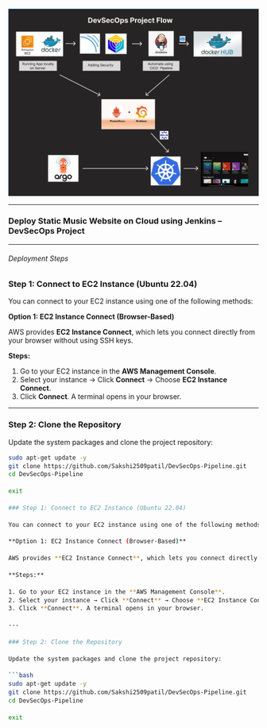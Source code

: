 ![](src/assets/flow.png)

---

### Deploy Static Music Website on Cloud using Jenkins – DevSecOps Project

---

###### Deployment Steps

### Step 1: Connect to EC2 Instance (Ubuntu 22.04)

You can connect to your EC2 instance using one of the following methods:

**Option 1: EC2 Instance Connect (Browser-Based)**

AWS provides **EC2 Instance Connect**, which lets you connect directly from your browser without using SSH keys.

**Steps:**

1. Go to your EC2 instance in the **AWS Management Console**.  
2. Select your instance → Click **Connect** → Choose **EC2 Instance Connect**.  
3. Click **Connect**. A terminal opens in your browser.

---

### Step 2: Clone the Repository

Update the system packages and clone the project repository:

```bash
sudo apt-get update -y
git clone https://github.com/Sakshi2509patil/DevSecOps-Pipeline.git
cd DevSecOps-Pipeline

exit

### Step 1: Connect to EC2 Instance (Ubuntu 22.04)

You can connect to your EC2 instance using one of the following methods:

**Option 1: EC2 Instance Connect (Browser-Based)**

AWS provides **EC2 Instance Connect**, which lets you connect directly from your browser without using SSH keys.

**Steps:**

1. Go to your EC2 instance in the **AWS Management Console**.  
2. Select your instance → Click **Connect** → Choose **EC2 Instance Connect**.  
3. Click **Connect**. A terminal opens in your browser.

---

### Step 2: Clone the Repository

Update the system packages and clone the project repository:

```bash
sudo apt-get update -y
git clone https://github.com/Sakshi2509patil/DevSecOps-Pipeline.git
cd DevSecOps-Pipeline

exit





